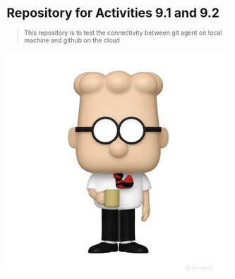 # Repository for Activities 9.1 and 9.2
> This repository is to test the connectivity between git agent on local machine and github on the cloud

![](dilbert-1.jpg)